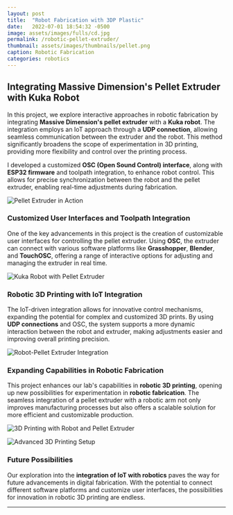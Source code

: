 ```yaml
---
layout: post
title:  "Robot Fabrication with 3DP Plastic"
date:   2022-07-01 18:54:32 -0500
image: assets/images/fulls/cd.jpg
permalink: /robotic-pellet-extruder/
thumbnail: assets/images/thumbnails/pellet.png
caption: Robotic Fabrication
categories: robotics
---
```

## Integrating Massive Dimension's Pellet Extruder with Kuka Robot

In this project, we explore interactive approaches in robotic fabrication by integrating **Massive Dimension's pellet extruder** with a **Kuka robot**. The integration employs an IoT approach through a **UDP connection**, allowing seamless communication between the extruder and the robot. This method significantly broadens the scope of experimentation in 3D printing, providing more flexibility and control over the printing process.

I developed a customized **OSC (Open Sound Control) interface**, along with **ESP32 firmware** and toolpath integration, to enhance robot control. This allows for precise synchronization between the robot and the pellet extruder, enabling real-time adjustments during fabrication.

![Pellet Extruder in Action](/assets/images/pellet/pellet.jpg)

### Customized User Interfaces and Toolpath Integration

One of the key advancements in this project is the creation of customizable user interfaces for controlling the pellet extruder. Using **OSC**, the extruder can connect with various software platforms like **Grasshopper**, **Blender**, and **TouchOSC**, offering a range of interactive options for adjusting and managing the extruder in real time.

![Kuka Robot with Pellet Extruder](/assets/images/pellet/pellet1.jpg)

### Robotic 3D Printing with IoT Integration

The IoT-driven integration allows for innovative control mechanisms, expanding the potential for complex and customized 3D prints. By using **UDP connections** and OSC, the system supports a more dynamic interaction between the robot and extruder, making adjustments easier and improving overall printing precision.

![Robot-Pellet Extruder Integration](/assets/images/pellet/pellet2.jpg)

### Expanding Capabilities in Robotic Fabrication

This project enhances our lab's capabilities in **robotic 3D printing**, opening up new possibilities for experimentation in **robotic fabrication**. The seamless integration of a pellet extruder with a robotic arm not only improves manufacturing processes but also offers a scalable solution for more efficient and customizable production.

![3D Printing with Robot and Pellet Extruder](/assets/images/pellet/pellet3.jpg)

![Advanced 3D Printing Setup](/assets/images/pellet/pellet5.jpg)

### Future Possibilities

Our exploration into the **integration of IoT with robotics** paves the way for future advancements in digital fabrication. With the potential to connect different software platforms and customize user interfaces, the possibilities for innovation in robotic 3D printing are endless.

---
